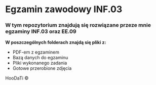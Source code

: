 # Egzamin zawodowy INF.03
 <h3>W tym repozytorium znajdują się rozwiązane przeze mnie egzaminy INF.03 oraz EE.09</h3>

 <b>W poszczególnych folderach znajdą się pliki z:</b>
 <ul>
  <li>PDF-em z egzaminem</li>
  <li>Bazą danych do egzaminu</li>
  <li>Pliki wykonanego zadania</li>
  <li>Gotowe przerobione zdjęcia</li>
 </ul>

<p>HooDaTi &copy</p>
